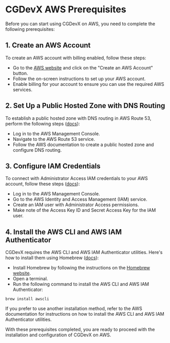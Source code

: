 # CGDevX AWS Prerequisites

Before you can start using CGDevX on AWS, you need to complete the following prerequisites:

## 1. Create an AWS Account

To create an AWS account with billing enabled, follow these steps:

- Go to the [AWS website](https://aws.amazon.com/) and click on the "Create an AWS Account" button.
- Follow the on-screen instructions to set up your AWS account.
- Enable billing for your account to ensure you can use the required AWS services.

## 2. Set Up a Public Hosted Zone with DNS Routing 

To establish a public hosted zone with DNS routing in AWS Route 53, perform the following steps ([docs](https://docs.aws.amazon.com/Route53/latest/DeveloperGuide/AboutHZWorkingWith.html)):

- Log in to the AWS Management Console.
- Navigate to the AWS Route 53 service.
- Follow the AWS documentation to create a public hosted zone and configure DNS routing.

## 3. Configure IAM Credentials

To connect with Administrator Access IAM credentials to your AWS account, follow these steps ([docs](https://docs.aws.amazon.com/IAM/latest/UserGuide/security-creds.html#access-keys-and-secret-access-keys)):

- Log in to the AWS Management Console.
- Go to the AWS Identity and Access Management (IAM) service.
- Create an IAM user with Administrator Access permissions.
- Make note of the Access Key ID and Secret Access Key for the IAM user.

## 4. Install the AWS CLI and AWS IAM Authenticator

CGDevX requires the AWS CLI and AWS IAM Authenticator utilities. Here's how to install them using Homebrew ([docs](https://docs.aws.amazon.com/eks/latest/userguide/install-aws-iam-authenticator.html)):

- Install Homebrew by following the instructions on the [Homebrew website](https://brew.sh/).
- Open a terminal.
- Run the following command to install the AWS CLI and AWS IAM Authenticator:

```shell
brew install awscli
```

If you prefer to use another installation method, refer to the AWS documentation for instructions on how to install the AWS CLI and AWS IAM Authenticator utilities.

With these prerequisites completed, you are ready to proceed with the installation and configuration of CGDevX on AWS.